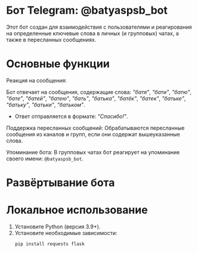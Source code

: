 # Бот Telegram: @batyaspsb_bot

Этот бот создан для взаимодействия с пользователями и реагирования на определенные ключевые слова в личных (и групповых) чатах, а также в пересланных сообщениях.

# Основные функции

Реакция на сообщения:

Бот отвечает на сообщения, содержащие слова: 
    _"батя"_, _"бати"_, _"батю"_, _"бате"_, _"батей"_, _"батею"_, _"бать"_, _"батька"_, _"батёк"_, _"батек"_, _"батьке"_, _"батьку"_, _"батьки"_, _"батьком"_.  
  - Ответ отправляется в формате: _"Спасибо!"_.

Поддержка пересланных сообщений:
  Обрабатываются пересланные сообщения из каналов и групп, если они содержат вышеуказанные слова.

Упоминание бота:
  В групповых чатах бот реагирует на упоминание своего имени: `@batyaspsb_bot`.

# Развёртывание бота

# Локальное использование

1. Установите Python (версия 3.9+).
2. Установите необходимые зависимости:
   ```bash
   pip install requests flask